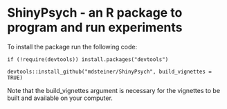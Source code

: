# ShinyPsych - an R package to program and run experiments

To install the package run the following code:

```
if (!require(devtools)) install.packages("devtools")

devtools::install_github("mdsteiner/ShinyPsych", build_vignettes = TRUE)
```

Note that the build_vignettes argument is necessary for the vignettes to be built and available on your computer.

